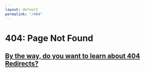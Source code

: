 ```yaml
---
layout: default
permalink: "/404"
---
```


# 404: Page Not Found

## [By the way, do you want to learn about 404 Redirects?](#)
